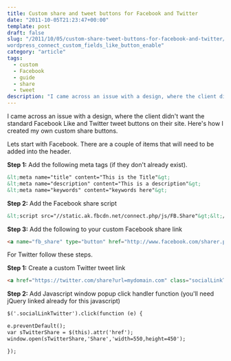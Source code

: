 ```yaml
---
title: Custom share and tweet buttons for Facebook and Twitter
date: "2011-10-05T21:23:47+00:00"
template: post
draft: false
slug: "/2011/10/05/custom-share-tweet-buttons-for-facebook-and-twitter/
wordpress_connect_custom_fields_like_button_enable"
category: "article"
tags:
  - custom
  - Facebook
  - guide
  - share
  - tweet
description: "I came across an issue with a design, where the client didn't want the standard Facebook Like and Twitter tweet buttons on their site. Here's how I created my own custom share buttons."
---
```


I came across an issue with a design, where the client didn't want the standard Facebook Like and Twitter tweet buttons on their site. Here's how I created my own custom share buttons.

Lets start with Facebook. There are a couple of items that will need to be added into the header.

**Step 1:** Add the following meta tags (if they don't already exist).

```html
&lt;meta name="title" content="This is the Title"&gt;
&lt;meta name="description" content="This is a description"&gt;
&lt;meta name="keywords" content="keywords here"&gt;
```

**Step 2:** Add the Facebook share script

```html
&lt;script src="//static.ak.fbcdn.net/connect.php/js/FB.Share"&gt;&lt;/script&gt;
```

**Step 3:** Add the following to your custom Facebook share link

```html
<a name="fb_share" type="button" href="http://www.facebook.com/sharer.php" target="_blank" class="socialLinkFacebook" title="Facebook">Facebook</a>
```

For Twitter follow these steps.

**Step 1:** Create a custom Twitter tweet link

```html
<a href="https://twitter.com/share?url=mydomain.com" class="socialLinkTwitter" title="Twitter" target="_blank">Twitter</a>
```

**Step 2:** Add Javascript window popup click handler function (you'll need jQuery linked already for this javascript)

```html
$('.socialLinkTwitter').click(function (e) {

e.preventDefault();
var sTwitterShare = $(this).attr('href');
window.open(sTwitterShare,'Share','width=550,height=450');

});
```
